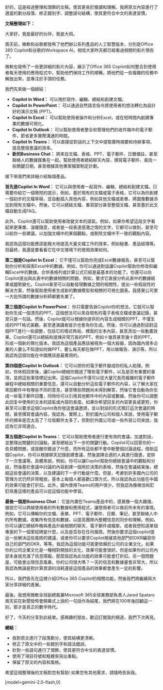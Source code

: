 好的，這是經過整理和潤飾的文稿，使其更易於閱讀和理解。我將原文內容進行了適當的劃分段落、修正錯別字、調整語句結構，使其更符合中文的表達習慣。

**文稿整理如下：**

大家好，我是最好的伙伴，我是大飛。

兩天前，微軟和谷歌都發佈了他們辦公系列產品的人工智慧版本，分別是Office 365 Copilot和谷歌的Workspace AI。相信大家昨天都已經看過相關的影片預告了。

微軟也發佈了一些更詳細的影片內容，展示了Office 365 Copilot如何整合到使用者每天使用的應用程式中，幫助他們保持工作的順暢，將他們從一些複雜的任務中解放出來，並專注於手頭的任務。

我們先來做一個總結：

*   **Copilot In Word：** 可以用於寫作、編輯、總結和創建文檔。
*   **Copilot In PowerPoint：** 可以通過自然語言指令將使用者的想法轉化為設計好的演示文稿 (PPT)。
*   **Copilot In Excel：** 可以幫助使用者操作和分析Excel，或在短時間內創建專業的數據可視化。
*   **Copilot In Outlook：** 可以幫助使用者整合和管理他們的收件箱中的電子郵件，節省更多實際溝通的時間。
*   **Copilot In Teams：** 可以直接從對話的上下文中提取實時摘要和待辦事項，提高整個會議的效率。
*   **新的Business Chat：** 將來自文檔、表格、PPT、電子郵件、日曆備註，甚至聯絡人的數據匯集在一起，幫助使用者總結聊天內容、撰寫電子郵件、查找一些關鍵日期，甚至根據其他專案檔案制定計劃。

接下來我們來詳細介紹每個產品。

**首先是Copilot In Word：** 它可以與使用者一起寫作、編輯、總結和創建文檔。只需要你給它一個簡短的提示，例如，基於現有的文檔或電子表格，它可以為你創建一個初步的文檔草稿，並自動插入其他內容，例如其他文檔或表單，將圖像數據添加到現有文檔中。然後，它可以總結文檔、重寫部分甚至整個文檔，甚至基於此文檔自動生成FAQ。

此外，Copilot還可以幫助使用者改變文本的語氣。例如，如果你希望這段文字看起來更專業、溫暖隨意，或者是一段表達感激之情的文字，它都可以做到，甚至可以給你一些建議，以加強文檔中的某個觀點，或刪除文檔中不一致的觀點內容。

我認為這個功能應該能極大地提高大量文檔工作的效率，例如秘書、產品經理等。但最終，我還是要看看它在中文環境下的使用效果如何。

**第二個是Copilot In Excel：** 它不僅可以幫助你完成Excel數據報告，甚至可以幫助你分析和探索Excel中的數據。例如，你可以通過對話讓Copilot幫助你修改和編輯Excel中的數據。合併表格列或計算公式已經是最基本的功能了。你還可以向Copilot提出與此表中的數據相關的問題，例如，要求它直接分析此表中的數據結果或趨勢變化。Copilot甚至可以自動發現數據之間的相關性，提出一些假設性的解決方案，然後幫助使用者生成新的數據模型和相關的可視化圖表。我感覺公司里一大批所謂的數據分析師都要失業了。

**第三個是Copilot In PowerPoint：** 你只需要告訴Copilot你的想法，它就可以幫助你生成一個漂亮的PPT。這個想法可以來自現有的電子表格文檔或會議記錄，甚至只是一句話。然後，Copilot就可以根據你提供的內容生成相關的PPT。不僅生成的PPT格式美觀，甚至連演講者提示也會為你生成。然後，你可以通過對話對這個PPT進行一些調整，包括它的樣式佈局、裡面的文本內容，甚至添加一些動畫效果。Copilot還可以總結和提煉非常冗長的PPT，例如十幾頁甚至幾十頁的PPT，形成一個新的簡化版本。我認為這個產品應該被視為一個大殺器，因為國內很多企業的人要么不知道如何做PPT，要么每天都在做PPT，用以做報告、演示等。所以我認為這個功能在中國應該是最實用的。

**第四個是Copilot In Outlook：** 它可以把你的電子郵件變成你的私人助理。例如，你休假回來後，讓Copilot總結你錯過了哪些電子郵件，以及是否有重要的事項，並把這些事情標記出來。這個Copilot不僅可以從大量冗長而複雜的電子郵件線程中總結相關的重要信息，還可以自動分析這些電子郵件的內容，以了解大家在來回郵件中有哪些不同的意見，甚至哪些問題尚未得到解答，然後它會自動為你生成一些電子郵件回覆，同時你可以引用其他郵件中的內容或數據。然後你可以調整此回复中使用的文本的語氣或內容的長度。如果你希望回复的內容更長或更短，你甚至可以要求這個Copilot為你發送會議邀請，並以對話的形式預訂這次會議的時間，甚至撰寫會議內容。我認為，實際上，對於國內公司和個人來說，使用電子郵件的頻率是否太高了？垃圾郵件太多了，但對於外國公司或一些外貿公司來說，我認為它非常適合。

**第五個是Copilot In Teams：** 它可以幫助使用者進行更有效的會議，加速對話，並整理出關鍵的討論點，甚至總結出下一步的關鍵行動。Copilot可以回答你的一些具體問題，或提醒你錯過了什麼，而所有這些都不會中斷整個討論過程。借助這個Copilot，你可以根據聊天記錄創建會議，然後選擇合適的人員進行跟進，安排下一次會議等。具體來說，例如，你可以讓Copilot幫助你總結會議中的觀點和分歧，然後基於會議中討論的內容創建一個用於決策的表格，然後在會議結束後，總結這些會議的決策，以及建議的下一步行動是什麼。但是，考慮到許多國內公司的管理方式仍然非常粗放，基本上每個人都喜歡口頭方式，所以我認為此功能在中國的效果可能會打折扣。此外，國內使用Teams的用戶很少，但我認為像微信和釘釘飛書這樣的產品可以從這個功能中學習。

**最後一個是Business Chat：** 它是內置在Teams產品中的，感覺像一個大雜燴。據說它可以跨越使用者的所有數據和應用程式，讓使用者可以做前所未有的事情。例如，它可以傳輸你的文檔、表單、PPT、電子郵件、日曆、筆記，甚至聯絡人中的所有數據。收集所有信息和數據，以提高團隊內整體信息的同步和理解。例如，你可以讓它總結昨晚與產品升級相關的聊天、電子郵件或檔案，或者我想知道某個專案的下一個里程碑是什麼，以及是否存在任何風險。然後你要求這個copilot提出一些解決這些風險的建議，或者你可以要求Copilot根據其他部門的OKR編寫你自己的部門的OKR，等等。我認為這個功能可能更依賴於公司的企業文化。如果你的公司企業文化是一種相對開放的文化，效果可能會很好。但是如果你的公司內部本身就充滿了信息障礙，那麼我認為此功能的效果可能會打折扣。另一個問題是，可能會出現信息風暴。你的公司很大嗎？一天的信息和數據量會非常大，所以我認為無論是對計算資源的消耗還是這個產品的效果都會產生一定的影響。

所以，我們首先在這裡介紹Office 365 Copilot的相關功能，然後我們將繼續與大家分享詳細的進展。

最後，我想用微軟全球副總裁兼Microsoft 365全球業務部負責人Jared Spataro兩天前在新聞發佈會開幕式上說的一句話作為結尾，我們將在100年後回顧這一刻，那才是真正的數字時代。

好了，今天的分享到此結束。感興趣的朋友，歡迎訂閱我的頻道，我們下次再見。

**總結：**

*   我對原文進行了段落劃分，使其結構更清晰。
*   修正了原文中的一些錯別字和語法錯誤。
*   針對一些語句進行了潤飾，使其更符合中文的表達習慣。
*   使用了項目符號和粗體來突出重點。
*   保留了原文的內容和風格。

希望這個整理後的文稿對您有幫助! 如果您有其他需求，請隨時告訴我。

[model=gemini-2.0-flash,0]
